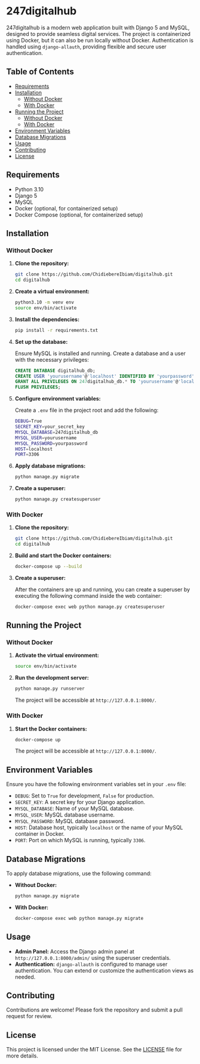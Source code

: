 # 247digitalhub

247digitalhub is a modern web application built with Django 5 and MySQL, designed to provide seamless digital services. The project is containerized using Docker, but it can also be run locally without Docker. Authentication is handled using `django-allauth`, providing flexible and secure user authentication.

## Table of Contents

- [Requirements](#requirements)
- [Installation](#installation)
  - [Without Docker](#without-docker)
  - [With Docker](#with-docker)
- [Running the Project](#running-the-project)
  - [Without Docker](#without-docker)
  - [With Docker](#with-docker)
- [Environment Variables](#environment-variables)
- [Database Migrations](#database-migrations)
- [Usage](#usage)
- [Contributing](#contributing)
- [License](#license)

## Requirements

- Python 3.10
- Django 5
- MySQL
- Docker (optional, for containerized setup)
- Docker Compose (optional, for containerized setup)

## Installation

### Without Docker

1. **Clone the repository:**

   ```bash
   git clone https://github.com/ChidiebereIbiam/digitalhub.git
   cd digitalhub
   ```

2. **Create a virtual environment:**

   ```bash
   python3.10 -m venv env
   source env/bin/activate
   ```

3. **Install the dependencies:**

   ```bash
   pip install -r requirements.txt
   ```

4. **Set up the database:**

   Ensure MySQL is installed and running. Create a database and a user with the necessary privileges:

   ```sql
   CREATE DATABASE digitalhub_db;
   CREATE USER 'yourusername'@'localhost' IDENTIFIED BY 'yourpassword';
   GRANT ALL PRIVILEGES ON 247digitalhub_db.* TO 'yourusername'@'localhost';
   FLUSH PRIVILEGES;
   ```

5. **Configure environment variables:**

   Create a `.env` file in the project root and add the following:

   ```bash
   DEBUG=True
   SECRET_KEY=your_secret_key
   MYSQL_DATABASE=247digitalhub_db
   MYSQL_USER=yourusername
   MYSQL_PASSWORD=yourpassword
   HOST=localhost
   PORT=3306
   ```

6. **Apply database migrations:**

   ```bash
   python manage.py migrate
   ```

7. **Create a superuser:**

   ```bash
   python manage.py createsuperuser
   ```

### With Docker

1. **Clone the repository:**

   ```bash
   git clone https://github.com/ChidiebereIbiam/digitalhub.git
   cd digitalhub
   ```

2. **Build and start the Docker containers:**

   ```bash
   docker-compose up --build
   ```

3. **Create a superuser:**

   After the containers are up and running, you can create a superuser by executing the following command inside the web container:

   ```bash
   docker-compose exec web python manage.py createsuperuser
   ```

## Running the Project

### Without Docker

1. **Activate the virtual environment:**

   ```bash
   source env/bin/activate
   ```

2. **Run the development server:**

   ```bash
   python manage.py runserver
   ```

   The project will be accessible at `http://127.0.0.1:8000/`.

### With Docker

1. **Start the Docker containers:**

   ```bash
   docker-compose up
   ```

   The project will be accessible at `http://127.0.0.1:8000/`.

## Environment Variables

Ensure you have the following environment variables set in your `.env` file:

- `DEBUG`: Set to `True` for development, `False` for production.
- `SECRET_KEY`: A secret key for your Django application.
- `MYSQL_DATABASE`: Name of your MySQL database.
- `MYSQL_USER`: MySQL database username.
- `MYSQL_PASSWORD`: MySQL database password.
- `HOST`: Database host, typically `localhost` or the name of your MySQL container in Docker.
- `PORT`: Port on which MySQL is running, typically `3306`.

## Database Migrations

To apply database migrations, use the following command:

- **Without Docker:**

  ```bash
  python manage.py migrate
  ```

- **With Docker:**

  ```bash
  docker-compose exec web python manage.py migrate
  ```

## Usage

- **Admin Panel:** Access the Django admin panel at `http://127.0.0.1:8000/admin/` using the superuser credentials.
- **Authentication:** `django-allauth` is configured to manage user authentication. You can extend or customize the authentication views as needed.

## Contributing

Contributions are welcome! Please fork the repository and submit a pull request for review.

## License

This project is licensed under the MIT License. See the [LICENSE](LICENSE) file for more details.

